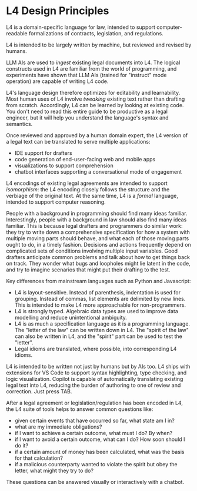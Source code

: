 # L4 Design Principles

L4 is a domain-specific language for law, intended to support
computer-readable formalizations of contracts, legislation, and
regulations.

L4 is intended to be largely written by machine, but reviewed and revised by humans.

LLM AIs are used to _ingest_ existing legal documents into L4. The
logical constructs used in L4 are familiar from the world of
programming, and experiments have shown that LLM AIs (trained for
"instruct" mode operation) are capable of writing L4 code.

L4's language design therefore optimizes for editability and
learnability. Most human uses of L4 involve _tweaking_ existing text
rather than drafting from scratch. Accordingly, L4 can be learned by
looking at existing code. You don't need to read this entire guide to
be productive as a legal engineer, but it will help you understand the
language's syntax and semantics.

Once reviewed and approved by a human domain expert, the L4 version of
a legal text can be translated to serve multiple applications:

- IDE support for drafters
- code generation of end-user-facing web and mobile apps
- visualizations to support comprehension
- chatbot interfaces supporting a conversational mode of engagement

L4 encodings of existing legal agreements are intended to support _isomorphism_: the L4 encoding closely follows the structure and the verbiage of the original text. At the same time, L4 is a _formal_ language, intended to support computer reasoning.

People with a background in programming should find many ideas familiar. Interestingly, people with a background in law should also find many ideas familiar. This is because legal drafters and programmers do similar work: they try to write down a comprehensive specification for how a system with multiple moving parts should behave, and what each of those moving parts ought to do, in a timely fashion. Decisions and actions frequently depend on complicated sets of conditions involving multiple input variables. Good drafters anticipate common problems and talk about how to get things back on track. They wonder what bugs and loopholes might lie latent in the code, and try to imagine scenarios that might put their drafting to the test.

Key differences from mainstream languages such as Python and Javascript:

- L4 is layout-sensitive. Instead of parenthesis, indentation is used for grouping. Instead of commas, list elements are delimited by new lines. This is intended to make L4 more approachable for non-programmers.
- L4 is strongly typed. Algebraic data types are used to improve data modelling and reduce unintentional ambiguity.
- L4 is as much a specification language as it is a programming language. The "letter of the law" can be written down in L4. The "spirit of the law" can also be written in L4, and the "spirit" part can be used to test the "letter".
- Legal idioms are translated, where possible, into corresponding L4 idioms.

L4 is intended to be written not just by humans but by AIs too. L4 ships with extensions for VS Code to support syntax highlighting, type checking, and logic visualization. Copilot is capable of automatically translating existing legal text into L4, reducing the burden of authoring to one of review and correction. Just press TAB.

After a legal agreement or legislation/regulation has been encoded in L4, the L4 suite of tools helps to answer common questions like:

- given certain events that have occurred so far, what state am I in?
- what are my immediate obligations?
- if I want to achieve a certain outcome, what must I do? By when?
- if I want to avoid a certain outcome, what can I do? How soon should I do it?
- if a certain amount of money has been calculated, what was the basis for that calculation?
- if a malicious counterparty wanted to violate the spirit but obey the letter, what might they try to do?

These questions can be answered visually or interactively with a chatbot.
